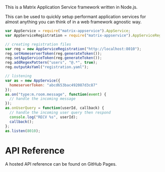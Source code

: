 This is a Matrix Application Service framework written in Node.js.

This can be used to quickly setup performant application services for almost 
anything you can think of in a web framework agnostic way.

``` javascript
var AppService = require("matrix-appservice").AppService;
var AppServiceRegistration = require("matrix-appservice").AppServiceRegistration;

// creating registration files
var reg = new AppServiceRegistration("http://localhost:8010");
reg.setHomeserverToken(reg.generateToken());
reg.setAppServiceToken(reg.generateToken());
reg.addRegexPattern("users", "@.*", true);
reg.outputAsYaml("registration.yaml");

// listening
var as = new AppService({
  homeserverToken: "abcd653bac492087d3c87"
});
as.on("type:m.room.message", function(event) {
  // handle the incoming message
});
as.onUserQuery = function(userId, callback) {
  // handle the incoming user query then respond
  console.log("RECV %s", userId);
  callback();
};
as.listen(8010);
```

API Reference
=============

A hosted API reference can be found on GitHub Pages.

